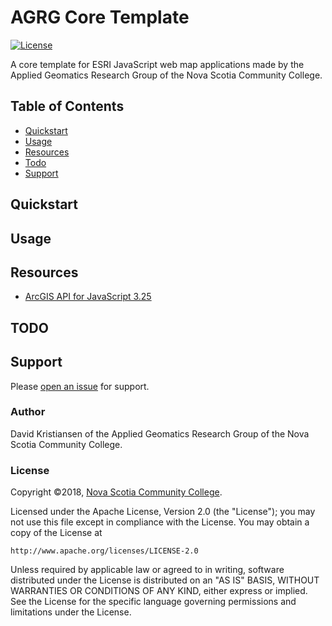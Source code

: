 # AGRG Core Template

[![License](https://img.shields.io/badge/License-Apache%202.0-blue.svg)](https://opensource.org/licenses/Apache-2.0)

A core template for ESRI JavaScript web map applications made by the Applied Geomatics Research Group of the Nova Scotia Community College.

## Table of Contents

- [Quickstart](#quickstart)
- [Usage](#usage)
- [Resources](#resources)
- [Todo](#todo)
- [Support](#support)

## Quickstart


## Usage


## Resources

- [ArcGIS API for JavaScript 3.25](https://developers.arcgis.com/javascript/3/)


## TODO


## Support

Please [open an issue](https://github.com/fireballburning/AGRG_Core/issues) for support.

### Author

David Kristiansen of the Applied Geomatics Research Group of the Nova Scotia Community College.

### License

Copyright ©2018, [Nova Scotia Community College](https://www.nscc.ca/). 

Licensed under the Apache License, Version 2.0 (the "License");
you may not use this file except in compliance with the License.
You may obtain a copy of the License at

    http://www.apache.org/licenses/LICENSE-2.0

Unless required by applicable law or agreed to in writing, software
distributed under the License is distributed on an "AS IS" BASIS,
WITHOUT WARRANTIES OR CONDITIONS OF ANY KIND, either express or implied.
See the License for the specific language governing permissions and
limitations under the License.